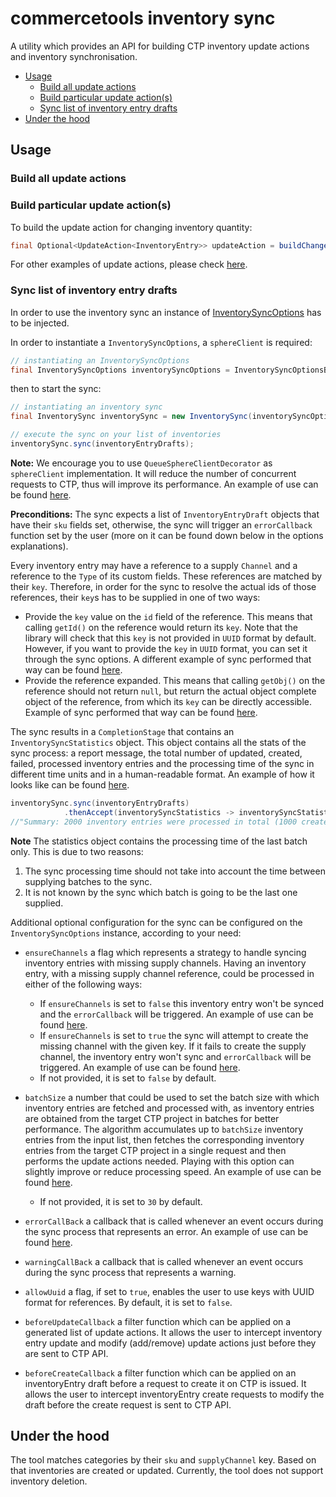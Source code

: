 # commercetools inventory sync

A utility which provides an API for building CTP inventory update actions and inventory synchronisation.

<!-- START doctoc generated TOC please keep comment here to allow auto update -->
<!-- DON'T EDIT THIS SECTION, INSTEAD RE-RUN doctoc TO UPDATE -->
  - [Usage](#usage)
    - [Build all update actions](#build-all-update-actions)
    - [Build particular update action(s)](#build-particular-update-actions)
    - [Sync list of inventory entry drafts](#sync-list-of-inventory-entry-drafts)
  - [Under the hood](#under-the-hood)

<!-- END doctoc generated TOC please keep comment here to allow auto update -->

## Usage

### Build all update actions

<!-- TODO: Probably #14 affects inventory sync as well. Ensure before providing the code snippet. -->

### Build particular update action(s)

To build the update action for changing inventory quantity:

````java
final Optional<UpdateAction<InventoryEntry>> updateAction = buildChangeQuantityAction(oldInventory, inventoryDraft);
````

For other examples of update actions, please check [here](https://github.com/commercetools/commercetools-sync-java/blob/master/src/integration-test/java/com/commercetools/sync/inventories/utils/InventoryUpdateActionUtilsItTest.java).

### Sync list of inventory entry drafts

In order to use the inventory sync an instance of
[InventorySyncOptions](https://github.com/commercetools/commercetools-sync-java/blob/master/src/main/java/com/commercetools/sync/inventories/InventorySyncOptions.java)
has to be injected.

In order to instantiate a `InventorySyncOptions`, a `sphereClient` is required:

````java
// instantiating an InventorySyncOptions
final InventorySyncOptions inventorySyncOptions = InventorySyncOptionsBuilder.of(sphereClient).build();
````

then to start the sync:

````java
// instantiating an inventory sync
final InventorySync inventorySync = new InventorySync(inventorySyncOptions);

// execute the sync on your list of inventories
inventorySync.sync(inventoryEntryDrafts);
````

**Note:** We encourage you to use `QueueSphereClientDecorator` as `sphereClient` implementation. It will reduce the number 
of concurrent requests to CTP, thus will improve its performance. An example of use can be found [here](https://github.com/commercetools/commercetools-sync-java/blob/master/src/integration-test/java/com/commercetools/sync/inventories/InventorySyncItTest.java#L345).

**Preconditions:** The sync expects a list of `InventoryEntryDraft` objects that have their `sku` fields set,
otherwise, the sync will trigger an `errorCallback` function set by the user (more on it can be found down below in the options explanations).

Every inventory entry may have a reference to a supply `Channel` and a reference to the `Type` of its custom fields. These
references are matched by their `key`. Therefore, in order for the sync to resolve the actual ids of those references,
their `key`s has to be supplied in one of two ways:
- Provide the `key` value on the `id` field of the reference. This means that calling `getId()` on the
reference would return its `key`. Note that the library will check that this `key` is not
provided in `UUID` format by default. However, if you want to provide the `key` in `UUID` format, you can
set it through the sync options. A different example of sync performed that way can be found [here](https://github.com/commercetools/commercetools-sync-java/blob/master/src/integration-test/java/com/commercetools/sync/inventories/InventorySyncTest.java#L160).
- Provide the reference expanded. This means that calling `getObj()` on the reference should not return `null`,
but return the actual object complete object of the reference, from which its `key` can be directly accessible.
Example of sync performed that way can be found [here](https://github.com/commercetools/commercetools-sync-java/blob/master/src/integration-test/java/com/commercetools/sync/inventories/InventorySyncTest.java#L123).

The sync results in a `CompletionStage` that contains an `InventorySyncStatistics` object. This object contains all
the stats of the sync process: a report message, the total number of updated, created, failed, processed inventory entries
and the processing time of the sync in different time units and in a human-readable format. An example of how it looks like can be found
[here](https://github.com/commercetools/commercetools-sync-java/blob/master/src/integration-test/java/com/commercetools/sync/inventories/InventorySyncItTest.java#L366).

<!-- TODO: Update above after resolving #23 -->
<!-- TODO: Consider if getStatistics() is needed. Express your doubts in a #23 -->
````java
inventorySync.sync(inventoryEntryDrafts)
            .thenAccept(inventorySyncStatistics -> inventorySyncStatistics.getReportMessage());
//"Summary: 2000 inventory entries were processed in total (1000 created, 995 updated, 5 failed to sync)"
````

__Note__ The statistics object contains the processing time of the last batch only. This is due to two reasons:
 1. The sync processing time should not take into account the time between supplying batches to the sync. 
 2. It is not known by the sync which batch is going to be the last one supplied.

Additional optional configuration for the sync can be configured on the `InventorySyncOptions` instance, according to your need:

- `ensureChannels`
a flag which represents a strategy to handle syncing inventory entries with missing supply channels.
Having an inventory entry, with a missing supply channel reference, could be processed in either of the following ways:
    - If `ensureChannels` is set to `false` this inventory entry won't be synced and the `errorCallback` will be triggered.
    An example of use can be found [here](https://github.com/commercetools/commercetools-sync-java/blob/master/src/integration-test/java/com/commercetools/sync/inventories/InventorySyncItTest.java#L301).
    - If `ensureChannels` is set to `true` the sync will attempt to create the missing channel with the given key.
      If it fails to create the supply channel, the inventory entry won't sync and `errorCallback` will be triggered.
      An example of use can be found [here](https://github.com/commercetools/commercetools-sync-java/blob/master/src/integration-test/java/com/commercetools/sync/inventories/InventorySyncItTest.java#L284).
    - If not provided, it is set to `false` by default.

- `batchSize`
a number that could be used to set the batch size with which inventory entries are fetched and processed with,
as inventory entries are obtained from the target CTP project in batches for better performance. The algorithm accumulates up to
`batchSize` inventory entries from the input list, then fetches the corresponding inventory entries from the target CTP project
in a single request and then performs the update actions needed. Playing with this option can slightly improve or reduce processing speed.
An example of use can be found [here](https://github.com/commercetools/commercetools-sync-java/blob/master/src/integration-test/java/com/commercetools/sync/inventories/InventorySyncItTest.java#L318).
    - If not provided, it is set to `30` by default.

- `errorCallBack`
a callback that is called whenever an event occurs during the sync process that represents an error.
An example of use can be found [here](https://github.com/commercetools/commercetools-sync-java/blob/master/src/integration-test/java/com/commercetools/sync/inventories/InventorySyncItTest.java#L391).

- `warningCallBack`
a callback that is called whenever an event occurs during the sync process that represents a warning.

- `allowUuid`
a flag, if set to `true`, enables the user to use keys with UUID format for references. By default, it is set to `false`.

- `beforeUpdateCallback`
a filter function which can be applied on a generated list of update actions. It allows the user to intercept inventory 
entry update and modify (add/remove) update actions just before they are sent to CTP API.

- `beforeCreateCallback`
a filter function which can be applied on an inventoryEntry draft before a request to create it on CTP is issued. It allows the 
user to intercept inventoryEntry create requests to modify the draft before the create request is sent to CTP API.

<!-- TODO Update above options with links to tests. Tests should be written when inventory sync could actually use them (when custom update actions would use them).  -->

## Under the hood

The tool matches categories by their `sku` and `supplyChannel` key. Based on that inventories are created or updated.
Currently, the tool does not support inventory deletion.
